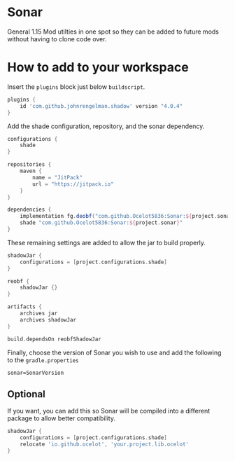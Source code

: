 # Sonar

General 1.15 Mod utilties in one spot so they can be added to future mods without having to clone code over.

# How to add to your workspace

Insert the `plugins` block just below `buildscript`.

```gradle
plugins {
    id 'com.github.johnrengelman.shadow' version "4.0.4"
}
```

Add the shade configuration, repository, and the sonar dependency.

```gradle
configurations {
    shade
}

repositories {
    maven {
        name = "JitPack"
        url = "https://jitpack.io"
    }
}

dependencies {
    implementation fg.deobf("com.github.Ocelot5836:Sonar:${project.sonar}")
    shade "com.github.Ocelot5836:Sonar:${project.sonar}"
}
```

These remaining settings are added to allow the jar to build properly.

```gradle
shadowJar {
    configurations = [project.configurations.shade]
}

reobf {
    shadowJar {}
}

artifacts {
    archives jar
    archives shadowJar
}

build.dependsOn reobfShadowJar
```

Finally, choose the version of Sonar you wish to use and add the following to the `gradle.properties`

```properties
sonar=SonarVersion
```

## Optional

If you want, you can add this so Sonar will be compiled into a different package to allow better compatibility.

```gradle
shadowJar {
    configurations = [project.configurations.shade]
    relocate 'io.github.ocelot', 'your.project.lib.ocelot'
}
```

